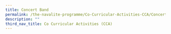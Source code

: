 ```yaml
---
title: Concert Band
permalink: /the-navalite-programme/Co-Curricular-Activities-CCA/Concert-Band/
description: ""
third_nav_title: Co Curricular Activities (CCA)
---
```

